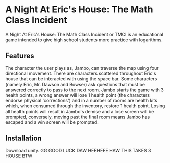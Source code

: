 # A Night At Eric's House: The Math Class Incident
A Night At Eric's House: The Math Class Incident or TMCI is an educational game intended to give high school students more practice with logarithms. 

## Features
The character the user plays as, Jambo, can traverse the map using four directional movement. There are characters scattered throughout Eric's house that can be interacted with using the space bar. Some characters (namely Eric, Mr. Dawson and Bowser) ask questions that must be answered correctly to pass to the next room. Jambo starts the game with 3 health points, a wrong answer will lose 1 health point (the characters endorse physical 'corrections') and in a number of rooms are health kits which, when consumed through the inventory, restore 1 health point. Losing all health points will result in Jambo's demise and a lose screen will be prompted, conversely, moving past the final room means Jambo has escaped and a win screen will be prompted. 

## Installation
Download unity. GG GOOD LUCK DAW HEEHEEE HAW THIS TAKES 3 HOUSE BTW

